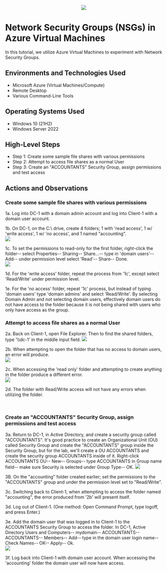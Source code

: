 <p align="center">
<img src="https://github.com/Jayjohn1337/azure-nsg/assets/67848718/fa470bca-8947-459a-a142-5fba3e63bc51)"/>
</p>

<h1>Network Security Groups (NSGs) in Azure Virtual Machines</h1>
In this tutorial, we utilize Azure Virtual Machines to experiment with Network Security Groups. <br />


<!--<h2>Video Demonstration</h2>-->

<h2>Environments and Technologies Used</h2>

- Microsoft Azure (Virtual Machines/Compute)
- Remote Desktop
- Various Command-Line Tools

<h2>Operating Systems Used </h2>

- Windows 10 (21H2)
- Windows Server 2022

<h2>High-Level Steps</h2>

- Step 1: Create some sample file shares with various permissions
- Step 2: Attempt to access file shares as a normal User
- Step 3: Create an "ACCOUNTANTS" Security Group, assign permissions and test access

<h2>Actions and Observations</h2>

<h3>Create some sample file shares with various permissions</h3>

<p>
1a. Log into DC-1 with a domain admin account and log into Client-1 with a domain user account.<br>

1b. On DC-1, on the C:\ drive, create 4 folders; 1 with 'read access', 1 w/ 'write access', 1 w/ 'no access', and 1 named "accounting".<br>
<img src="https://github.com/Jayjohn1337/azure-network-protocols/assets/67848718/c25778ca-23fb-4021-a2e7-5b6f08e5d750"/><br>

1c. To set the permissions to read-only for the first folder, right-click the folder-- select Properties-- Sharing-- Share...-- type in 'domain users'-- Add-- under permission level select 'Read'-- Share-- Done.<br>
<img src="https://github.com/Jayjohn1337/azure-network-protocols/assets/67848718/5381b27d-c881-4720-904d-c9dc6ec6e217"/><br>

1d. For the 'write access' folder, repeat the process from '1c', except select 'Read/Write' under permission level.<br>

1e. For the 'no access' folder, repeat '1c' process, but instead of typing 'domain users' type 'domain admins' and select 'Read/Write'. By selecting Domain Admin and not selecting domain users, effectively domain users do not have access to the folder because it is not being shared with users who only have access as the group.<br>

</p>

<h3>Attempt to access file shares as a normal User</h3>

<p>
2a. Back on Client-1, open File Explorer. Then to find the shared folders, type '\\dc-1' in the middle input field.   
<img src="https://github.com/Jayjohn1337/azure-nsg/assets/67848718/e4fd6607-6654-4f1d-bf16-d28de8b3e6f9"/>    

2b. When attempting to open the folder that has no access to domain users, an error will produce.   
<img src="https://github.com/Jayjohn1337/azure-nsg/assets/67848718/8e71ad2b-590f-4fe1-9210-5f5d9feeafcc"/>    

2c. When accessing the 'read only' folder and attempting to create anything in the folder produce a different error.    
<img src="https://github.com/Jayjohn1337/azure-nsg/assets/67848718/cd93cc55-fdae-4a07-9d1f-88bb85ab8c99"/>   

2d. The folder with Read/Write access will not have any errors when utilizing the folder.   

</p>

<br />

<h3>Create an "ACCOUNTANTS" Security Group, assign permissions and test access</h3>

<p>
3a. Return to DC-1, in Active Directory, and create a security group called "ACCOUNTANTS". It's good practice to create an Organizational Unit (OU) called Security Group and create the "ACCOUNTANTS" group inside the Security Group, but for the lab, we'll create a OU ACCOUNTANTS and create the security group ACCOUNTANTS inside of it. Right-click ACCOUNTANTS OU-- New-- Groups-- type ACCOUNTANTS in Group name field-- make sure Security is selected under Group Type-- OK.   
<img src="https://github.com/Jayjohn1337/azure-nsg/assets/67848718/9b1e17fd-930b-44f3-b289-be7064849273"/>    

3B. On the "accounting" folder created earlier; set the permissions to the "ACCOUNTANTS" group and under the permission level set to "Read/Write".      

3c. Switching back to Client-1, when attempting to access the folder named "accounting", the error produced from '2b' will present itself.     

3d. Log out of Client-1. (One method: Open Command Prompt, type logoff, and press Enter.)     

3e. Add the domain user that was logged in to Client-1 to the ACCOUNTANTS Security Group to access the folder. In DC-1, Active Directory Users and Computers-- mydomain-- ACCOUNTANTS-- ACCOUNTANTS-- Members-- Add-- type in the domain user login name-- Check Names-- OK-- Apply-- Ok.    
<img src="https://github.com/Jayjohn1337/azure-nsg/assets/67848718/30c7ebbf-4f9a-4058-99a2-e9578b437957"/>

3f. Log back into Client-1 with domain user account. When accessing the 'accounting' folder the domain user will now have access.

</p>
<br />
